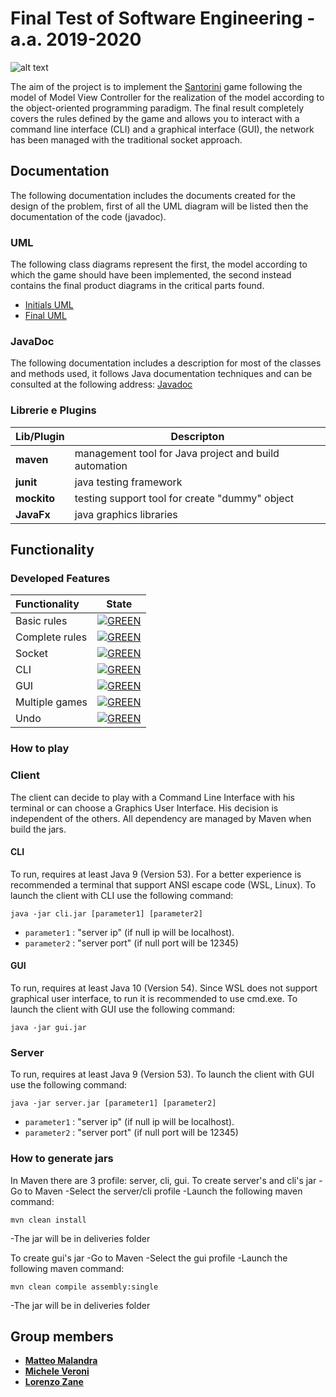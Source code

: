 # Final Test of Software Engineering - a.a. 2019-2020
![alt text](https://cf.geekdo-images.com/opengraph/img/aL3ylg4WfWekpXaOq9fij-eRgHg=/fit-in/1200x630/pic3283110.png)

The aim of the project is to implement the [Santorini](https://www.craniocreations.it/prodotto/santorini/) game following the model of Model View Controller for the realization of the model according to the object-oriented programming paradigm. The final result completely covers the rules defined by the game and allows you to interact with a command line interface (CLI) and a graphical interface (GUI), the network has been managed with the traditional socket approach.

## Documentation
The following documentation includes the documents created for the design of the problem, first of all the UML diagram will be listed then the documentation of the code (javadoc).

### UML

The following class diagrams represent the first, the model according to which the game should have been implemented, the second instead contains the final product diagrams in the critical parts found.
- [Initials UML](https://github.com/)
- [Final UML](https://github.com/)

### JavaDoc
The following documentation includes a description for most of the classes and methods used, it follows Java documentation techniques and can be consulted at the following address: [Javadoc](https://github.com/)


### Librerie e Plugins
|Lib/Plugin|Descripton|
|---------------|-----------|
|__maven__|management tool for Java project and build automation|
|__junit__|java testing framework|
|__mockito__|testing support tool for create "dummy" object|
|__JavaFx__|java graphics libraries|



## Functionality
### Developed Features
| Functionality | State |
|:-----------------------|:------------------------------------:|
| Basic rules | [![GREEN](https://placehold.it/15/44bb44/44bb44)](#) |
| Complete rules | [![GREEN](https://placehold.it/15/44bb44/44bb44)](#) |
| Socket | [![GREEN](https://placehold.it/15/44bb44/44bb44)](#) |
| CLI | [![GREEN](https://placehold.it/15/44bb44/44bb44)](#) |
| GUI | [![GREEN](https://placehold.it/15/44bb44/44bb44)](#) |
| Multiple games | [![GREEN](https://placehold.it/15/44bb44/44bb44)](#) |
| Undo | [![GREEN](https://placehold.it/15/44bb44/44bb44)](#) |


### How to play
### Client
The client can decide to play with a Command Line Interface with his terminal or can choose a Graphics User Interface. His decision is independent of the others. All dependency are managed by Maven when build the jars. 
#### CLI
To run, requires at least Java 9 (Version 53).
For a better experience is recommended a terminal that support ANSI escape code (WSL, Linux).
To launch the client with CLI use the following command:
```
java -jar cli.jar [parameter1] [parameter2]
```
- `parameter1` : "server ip" (if null ip will be localhost).
- `parameter2` : "server port" (if null port will be 12345)

#### GUI
To run, requires at least Java 10 (Version 54).
Since WSL does not support graphical user interface, to run it is recommended to use cmd.exe.
To launch the client with GUI use the following command:
```
java -jar gui.jar
```

### Server
To run, requires at least Java 9 (Version 53).
To launch the client with GUI use the following command:
```
java -jar server.jar [parameter1] [parameter2]
```

- `parameter1` : "server ip" (if null ip will be localhost).
- `parameter2` : "server port" (if null port will be 12345)


### How to generate jars
In Maven there are 3 profile: server, cli, gui.
To create server's and cli's jar 
-Go to Maven
-Select the server/cli profile
-Launch the following maven command:
```
mvn clean install
```
-The jar will be in deliveries folder

To create gui's jar
-Go to Maven
-Select the gui profile
-Launch the following maven command:
```
mvn clean compile assembly:single
```
-The jar will be in deliveries folder


## Group members
- [__Matteo Malandra__](https://github.com/matteomalandra)
- [__Michele Veroni__](https://github.com/micheleveroni)
- [__Lorenzo Zane__](https://github.com/lorenzozane98)
